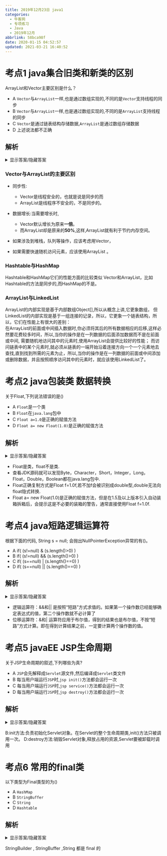 ```yaml
---
title: 2019年12月23日 java1
categories: 
  - 牛客网
  - 专项练习
  - Java
  - 2019年12月
abbrlink: 58bca98f
date: 2020-01-15 04:52:57
updated: 2021-03-21 16:40:52
---
```

# 考点1 java集合旧类和新类的区别
ArrayList和Vector主要区别是什么？
- A `Vector`与`ArrayList`一样,也是通过数组实现的,不同的是`Vector`支持线程的同步
- B `Vector`与`ArrayList`一样,也是通过数组实现的,不同的是`ArrayList`支持线程的同步
- C `Vector`是通过链表结构存储数据,`ArrayList`是通过数组存储数据
- D 上述说法都不正确

## 解析
<details><summary>显示答案/隐藏答案</summary>正确答案: A</details>

### Vector与ArrayList的主要区别
- 同步性:
    - Vector是线程安全的，也就是说是同步的而
    - ArrayList是线程序不安全的，不是同步的。
- 数据增长:当需要增长时,
    - Vector默认增长为原来**一倍**。
    - 而ArrayList却是原来的**50%**,这样,ArrayList就有利于节约内存空间。

- 如果涉及到堆栈，队列等操作，应该考虑用Vector，
- 如果需要快速随机访问元素，应该使用ArrayList 。

###  Hashtable与HashMap 
Hashtable和HashMap它们的性能方面的比较类似
Vector和ArrayList，比如Hashtable的方法是同步的,而HashMap的不是。
### ArrayList与LinkedList
ArrayList的内部实现是基于内部数组Object[],所以从概念上讲,它更象数组，
但LinkedList的内部实现是基于一组连接的记录，所以，它更象一个链表结构，所以，它们在性能上有很大的差别：   
在ArrayList的前面或中间插入数据时,你必须将其后的所有数据相应的后移,这样必然要花费较多时间，所以,当你的操作是在一列数据的后面添加数据而不是在前面或中间,
需要随机地访问其中的元素时,使用ArrayList会提供比较好的性能；
而访问链表中的某个元素时,就必须从链表的一端开始沿着连接方向一个一个元素地去查找,直到找到所需的元素为止，所以,当你的操作是在一列数据的前面或中间添加或删除数据，并且按照顺序访问其中的元素时，就应该使用LinkedList了。

# 考点2 java包装类 数据转换
关于Float,下列说法错误的是()
- A `Float`是一个类
- B `Float`在`java.lang`包中
- C `Float a=1.0`是正确的赋值方法
- D `Float a= new Float(1.0)`是正确的赋值方法

## 解析
<details><summary>显示答案/隐藏答案</summary>正确答案: C</details>

- Float是类，float不是类.
- 查看JDK源码就可以发现Byte，Character，Short，Integer，Long，Float，Double，Boolean都在java.lang包中.
- Float正确复制方式是Float f=1.0f,若不加f会被识别成double型,double无法向float隐式转换.
- Float a= new Float(1.0)是正确的赋值方法，但是在1.5及以上版本引入自动装箱拆箱后，会提示这是不必要的装箱的警告，通常直接使用Float f=1.0f.

# 考点4 java短路逻辑运算符
根据下面的代码,
String s = null;
会抛出NullPointerException异常的有()。
- A if( (s!=null) & (s.length()>0) )
- B if( (s!=null) && (s.length()>0) )
- C if( (s==null) | (s.length()==0) )
- D if( (s==null) || (s.length()==0) )

## 解析
<details><summary>显示答案/隐藏答案</summary>正确答案: AC</details>

- 逻辑运算符：&&和|| 是按照“短路”方式求值的。如果第一个操作数已经能够确定表达式的值，第二个操作数就不必计算了
- 位移运算符：&和| 运算符应用于布尔值，得到的结果也是布尔值，不按“短路”方式计算。即在得到计算结果之前，一定要计算两个操作数的值。

# 考点5 javaEE JSP生命周期
关于JSP生命周期的叙述,下列哪些为真?
- A `JSP`会先解释成`Servlet`源文件,然后编译成`Servlet`类文件
- B 每当用户端运行`JSP`时,`jsp init()`方法都会运行一次
- C 每当用户端运行`JSP`时,`jsp service()`方法都会运行一次
- D 每当用户端运行`JSP`时,`jsp destroy()`方法都会运行一次

## 解析
<details><summary>显示答案/隐藏答案</summary>正确答案: AC</details>

B:init方法:负责初始化Servlet对象。在Servlet的整个生命周期类,init()方法只被调用一次。
D:destroy方法:销毁Servlet对象,释放占用的资源,Servlet要被卸载时调用

# 考点6 常用的final类
以下类型为Final类型的为()
- A `HashMap`
- B `StringBuffer`
- C `String`
- D `Hashtable`

## 解析
<details><summary>显示答案/隐藏答案</summary>正确答案: BC</details>

StringBuilder , StringBuffer ,String 都是 final 的
